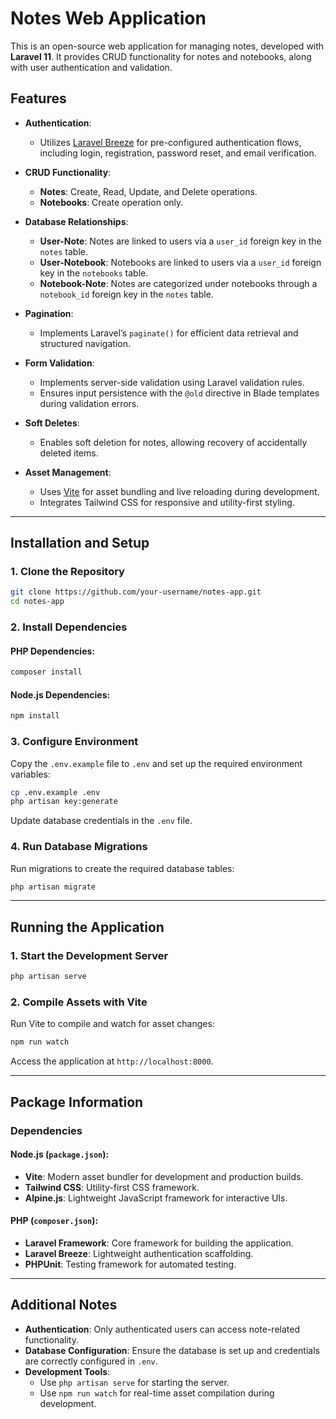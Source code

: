 # Notes Web Application

This is an open-source web application for managing notes, developed with **Laravel 11**. It provides CRUD functionality for notes and notebooks, along with user authentication and validation.

## Features

- **Authentication**:
  - Utilizes [Laravel Breeze](https://laravel.com/docs/11.x/starter-kits#laravel-breeze) for pre-configured authentication flows, including login, registration, password reset, and email verification.

- **CRUD Functionality**:
  - **Notes**: Create, Read, Update, and Delete operations.
  - **Notebooks**: Create operation only.

- **Database Relationships**:
  - **User-Note**: Notes are linked to users via a `user_id` foreign key in the `notes` table.
  - **User-Notebook**: Notebooks are linked to users via a `user_id` foreign key in the `notebooks` table.
  - **Notebook-Note**: Notes are categorized under notebooks through a `notebook_id` foreign key in the `notes` table.

- **Pagination**:
  - Implements Laravel’s `paginate()` for efficient data retrieval and structured navigation.

- **Form Validation**:
  - Implements server-side validation using Laravel validation rules.
  - Ensures input persistence with the `@old` directive in Blade templates during validation errors.

- **Soft Deletes**:
  - Enables soft deletion for notes, allowing recovery of accidentally deleted items.

- **Asset Management**:
  - Uses [Vite](https://vitejs.dev/) for asset bundling and live reloading during development.
  - Integrates Tailwind CSS for responsive and utility-first styling.

---

## Installation and Setup

### 1. Clone the Repository
```bash
git clone https://github.com/your-username/notes-app.git
cd notes-app
```

### 2. Install Dependencies
#### PHP Dependencies:
```bash
composer install
```

#### Node.js Dependencies:
```bash
npm install
```

### 3. Configure Environment
Copy the `.env.example` file to `.env` and set up the required environment variables:
```bash
cp .env.example .env
php artisan key:generate
```

Update database credentials in the `.env` file.

### 4. Run Database Migrations
Run migrations to create the required database tables:
```bash
php artisan migrate
```

---

## Running the Application

### 1. Start the Development Server
```bash
php artisan serve
```

### 2. Compile Assets with Vite
Run Vite to compile and watch for asset changes:
```bash
npm run watch
```

Access the application at `http://localhost:8000`.

---

## Package Information

### Dependencies
#### Node.js (`package.json`):
- **Vite**: Modern asset bundler for development and production builds.
- **Tailwind CSS**: Utility-first CSS framework.
- **Alpine.js**: Lightweight JavaScript framework for interactive UIs.

#### PHP (`composer.json`):
- **Laravel Framework**: Core framework for building the application.
- **Laravel Breeze**: Lightweight authentication scaffolding.
- **PHPUnit**: Testing framework for automated testing.

---

## Additional Notes

- **Authentication**: Only authenticated users can access note-related functionality.
- **Database Configuration**: Ensure the database is set up and credentials are correctly configured in `.env`.
- **Development Tools**:
  - Use `php artisan serve` for starting the server.
  - Use `npm run watch` for real-time asset compilation during development.